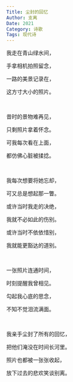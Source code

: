 ```yaml
---
Title: 尘封的回忆
Author: 支离
Date: 2021
Category: 诗歌
Tags: 现代诗
---
```


我走在青山绿水间，

手拿相机拍照留念，

一路的美景记录在，

这方寸大小的照片。

<br>

昔时的景物难再见，

只剩照片拿着怀念。

可我每次看在上面，

都仿佛心脏被揉捻。

<br>

我每次想要将她忘却，

可又总是想起那一瞥。

或许当时我走的决绝，

我就不必如此的伤别。

或许当时不依依惜别，

我就能更豁达的道别。

<br>

一张照片连通时间，

时刻提醒我曾相见。

勾起我心底的思念，

不知不觉泪流满面。

<br>

我亲手尘封了所有的回忆，

把他们淹没在时间长河里。

照片也都被一张张收起，

放下过去的悲欢笑谈别离。


